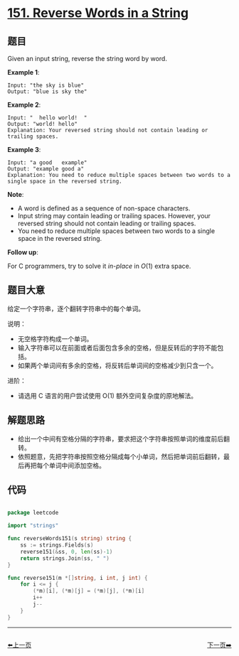 # [151. Reverse Words in a String](https://leetcode.com/problems/reverse-words-in-a-string/)



## 题目

Given an input string, reverse the string word by word.

**Example 1**:

    Input: "the sky is blue"
    Output: "blue is sky the"

**Example 2**:

    Input: "  hello world!  "
    Output: "world! hello"
    Explanation: Your reversed string should not contain leading or trailing spaces.

**Example 3**:

    Input: "a good   example"
    Output: "example good a"
    Explanation: You need to reduce multiple spaces between two words to a single space in the reversed string.

**Note**:

- A word is defined as a sequence of non-space characters.
- Input string may contain leading or trailing spaces. However, your reversed string should not contain leading or trailing spaces.
- You need to reduce multiple spaces between two words to a single space in the reversed string.

**Follow up**:

For C programmers, try to solve it *in-place* in *O*(1) extra space.


## 题目大意

给定一个字符串，逐个翻转字符串中的每个单词。

说明：

- 无空格字符构成一个单词。
- 输入字符串可以在前面或者后面包含多余的空格，但是反转后的字符不能包括。
- 如果两个单词间有多余的空格，将反转后单词间的空格减少到只含一个。
 

进阶：

- 请选用 C 语言的用户尝试使用 O(1) 额外空间复杂度的原地解法。


## 解题思路


- 给出一个中间有空格分隔的字符串，要求把这个字符串按照单词的维度前后翻转。
- 依照题意，先把字符串按照空格分隔成每个小单词，然后把单词前后翻转，最后再把每个单词中间添加空格。


## 代码

```go

package leetcode

import "strings"

func reverseWords151(s string) string {
	ss := strings.Fields(s)
	reverse151(&ss, 0, len(ss)-1)
	return strings.Join(ss, " ")
}

func reverse151(m *[]string, i int, j int) {
	for i <= j {
		(*m)[i], (*m)[j] = (*m)[j], (*m)[i]
		i++
		j--
	}
}

```
----------------------------------------------
<div style="display: flex;justify-content: space-between;align-items: center;">
<p><a href="https://books.halfrost.com/leetcode/ChapterFour/0150.Evaluate-Reverse-Polish-Notation/">⬅️上一页</a></p>
<p><a href="https://books.halfrost.com/leetcode/ChapterFour/0152.Maximum-Product-Subarray/">下一页➡️</a></p>
</div>
